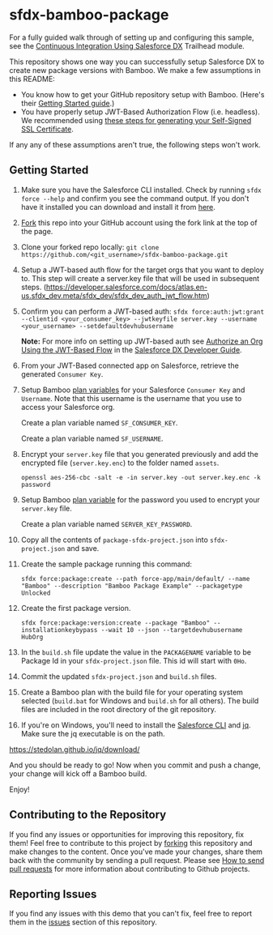 # sfdx-bamboo-package

For a fully guided walk through of setting up and configuring this sample, see the [Continuous Integration Using Salesforce DX](https://trailhead.salesforce.com/modules/sfdx_travis_ci) Trailhead module.

This repository shows one way you can successfully setup Salesforce DX to create new package versions with Bamboo. We make a few assumptions in this README:

- You know how to get your GitHub repository setup with Bamboo. (Here's their [Getting Started guide](https://confluence.atlassian.com/bamboo/getting-started-with-bamboo-289277283.html).)
- You have properly setup JWT-Based Authorization Flow (i.e. headless). We recommended using [these steps for generating your Self-Signed SSL Certificate](https://devcenter.heroku.com/articles/ssl-certificate-self). 

If any any of these assumptions aren't true, the following steps won't work.

## Getting Started

1) Make sure you have the Salesforce CLI installed. Check by running `sfdx force --help` and confirm you see the command output. If you don't have it installed you can download and install it from [here](https://developer.salesforce.com/tools/sfdxcli).

2) [Fork](http://help.github.com/fork-a-repo/) this repo into your GitHub account using the fork link at the top of the page.

3) Clone your forked repo locally: `git clone https://github.com/<git_username>/sfdx-bamboo-package.git`

4) Setup a JWT-based auth flow for the target orgs that you want to deploy to. This step will create a server.key file that will be used in subsequent steps.
(https://developer.salesforce.com/docs/atlas.en-us.sfdx_dev.meta/sfdx_dev/sfdx_dev_auth_jwt_flow.htm)

5) Confirm you can perform a JWT-based auth: `sfdx force:auth:jwt:grant --clientid <your_consumer_key> --jwtkeyfile server.key --username <your_username> --setdefaultdevhubusername`

    **Note:** For more info on setting up JWT-based auth see [Authorize an Org Using the JWT-Based Flow](https://developer.salesforce.com/docs/atlas.en-us.sfdx_dev.meta/sfdx_dev/sfdx_dev_auth_jwt_flow.htm) in the [Salesforce DX Developer Guide](https://developer.salesforce.com/docs/atlas.en-us.sfdx_dev.meta/sfdx_dev).

6) From your JWT-Based connected app on Salesforce, retrieve the generated `Consumer Key`.

7) Setup Bamboo [plan variables](https://confluence.atlassian.com/bamboo/defining-plan-variables-289276859.html) for your Salesforce `Consumer Key` and `Username`. Note that this username is the username that you use to access your Salesforce org.

    Create a plan variable named `SF_CONSUMER_KEY`.

    Create a plan variable named `SF_USERNAME`.

8) Encrypt your `server.key` file that you generated previously and add the encrypted file (`server.key.enc`) to the folder named `assets`.

    `openssl aes-256-cbc -salt -e -in server.key -out server.key.enc -k password`

9) Setup Bamboo [plan variable](https://confluence.atlassian.com/bamboo/defining-plan-variables-289276859.html) for the password you used to encrypt your `server.key` file.

    Create a plan variable named `SERVER_KEY_PASSWORD`.

10) Copy all the contents of `package-sfdx-project.json` into `sfdx-project.json` and save.

11) Create the sample package running this command:

    `sfdx force:package:create --path force-app/main/default/ --name "Bamboo" --description "Bamboo Package Example" --packagetype Unlocked`

12) Create the first package version.

    `sfdx force:package:version:create --package "Bamboo" --installationkeybypass --wait 10 --json --targetdevhubusername HubOrg`

13) In the `build.sh` file update the value in the `PACKAGENAME` variable to be Package Id in your `sfdx-project.json` file.  This id will start with `0Ho`.

14) Commit the updated `sfdx-project.json` and `build.sh` files.

15) Create a Bamboo plan with the build file for your operating system selected (`build.bat` for Windows and `build.sh` for all others). The build files are included in the root directory of the git repository.

16) If you're on Windows, you'll need to install the [Salesforce CLI](https://developer.salesforce.com/docs/atlas.en-us.sfdx_setup.meta/sfdx_setup/sfdx_setup_install_cli.htm) and [jq](https://stedolan.github.io/jq/download/). Make sure the jq executable is on the path.


https://stedolan.github.io/jq/download/

And you should be ready to go! Now when you commit and push a change, your change will kick off a Bamboo build.

Enjoy!

## Contributing to the Repository ###

If you find any issues or opportunities for improving this repository, fix them!  Feel free to contribute to this project by [forking](http://help.github.com/fork-a-repo/) this repository and make changes to the content.  Once you've made your changes, share them back with the community by sending a pull request. Please see [How to send pull requests](http://help.github.com/send-pull-requests/) for more information about contributing to Github projects.

## Reporting Issues ###

If you find any issues with this demo that you can't fix, feel free to report them in the [issues](https://github.com/forcedotcom/sfdx-bamboo-package/issues) section of this repository.
